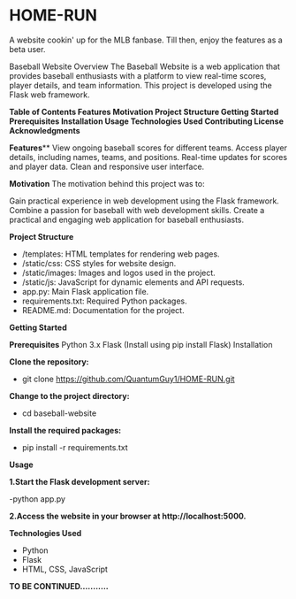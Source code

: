 # HOME-RUN
A website cookin' up for the MLB fanbase. Till then, enjoy the features as a beta user.


Baseball Website
Overview
The Baseball Website is a web application that provides baseball enthusiasts with a platform to view real-time scores, player details, and team information. This project is developed using the Flask web framework.

**Table of Contents
Features
Motivation
Project Structure
Getting Started
Prerequisites
Installation
Usage
Technologies Used
Contributing
License
Acknowledgments**


**Features****
View ongoing baseball scores for different teams.
Access player details, including names, teams, and positions.
Real-time updates for scores and player data.
Clean and responsive user interface.

**Motivation**
The motivation behind this project was to:

Gain practical experience in web development using the Flask framework.
Combine a passion for baseball with web development skills.
Create a practical and engaging web application for baseball enthusiasts.

**Project Structure**
- /templates: HTML templates for rendering web pages.
- /static/css: CSS styles for website design.
- /static/images: Images and logos used in the project.
- /static/js: JavaScript for dynamic elements and API requests.
- app.py: Main Flask application file.
- requirements.txt: Required Python packages.
- README.md: Documentation for the project.

  
**Getting Started**

**Prerequisites**
Python 3.x
Flask (Install using pip install Flask)
Installation

**Clone the repository:**

- git clone https://github.com/QuantumGuy1/HOME-RUN.git

**Change to the project directory:**

- cd baseball-website

**Install the required packages:**

- pip install -r requirements.txt

**Usage**

**1.Start the Flask development server:**

-python app.py

**2.Access the website in your browser at http://localhost:5000.**

**Technologies Used**

- Python
- Flask
- HTML, CSS, JavaScript

**TO BE CONTINUED...........**
